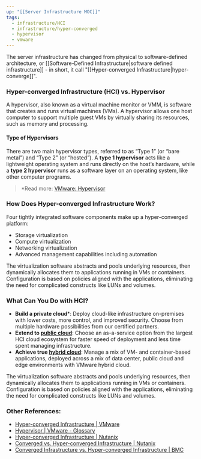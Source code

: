 ```yaml
---
up: "[[Server Infrastructure MOC]]"
tags:
  - infrastructure/HCI
  - infrastructure/hyper-converged
  - hypervisor
  - vmware
---
```

The server infrastructure has changed from physical to software-defined architecture, or [[Software-Defined Infrastructure|software defined infrastructure]] - in short, it call "[[Hyper-converged Infrastructure|hyper-converge]]".

### Hyper-converged Infrastructure (HCI) vs. Hypervisor
A hypervisor, also known as a virtual machine monitor or VMM, is software that creates and runs virtual machines (VMs). A hypervisor allows one host computer to support multiple guest VMs by virtually sharing its resources, such as memory and processing. 

#### Type of Hypervisors
There are two main hypervisor types, referred to as “Type 1” (or “bare metal”) and “Type 2” (or “hosted”). A **type 1 hypervisor** acts like a lightweight operating system and runs directly on the host’s hardware, while a **type 2 hypervisor** runs as a software layer on an operating system, like other computer programs. 

>*Read more: [VMware: Hypervisor](https://www.vmware.com/topics/glossary/c*ontent/hypervisor.html?resource=cat-1243073610#cat-1243073610)

### How Does Hyper-converged Infrastructure Work?
Four tightly integrated software components make up a hyper-converged platform: 
-   Storage virtualization
-   Compute virtualization
-   Networking virtualization
-   Advanced management capabilities including automation 

The virtualization software abstracts and pools underlying resources, then dynamically allocates them to applications running in VMs or containers. Configuration is based on policies aligned with the applications, eliminating the need for complicated constructs like LUNs and volumes.

### What Can You Do with HCI?
- **Build a private cloud***: Deploy cloud-like infrastructure on-premises with lower costs, more control, and improved security. Choose from multiple hardware possibilities from our certified partners.
- **Extend to [public cloud](https://www.vmware.com/topics/glossary/content/public-cloud)**: Choose an as-a-service option from the largest HCI cloud ecosystem for faster speed of deployment and less time spent managing infrastructure.
- **Achieve true [hybrid cloud](https://www.vmware.com/topics/glossary/content/hybrid-cloud)**: Manage a mix of VM- and container-based applications, deployed across a mix of data center, public cloud and edge environments with VMware hybrid cloud.

The virtualization software abstracts and pools underlying resources, then dynamically allocates them to applications running in VMs or containers. Configuration is based on policies aligned with the applications, eliminating the need for complicated constructs like LUNs and volumes.

### Other References:
- [Hyper-converged Infrastructure | VMware](https://www.vmware.com/asean/products/hyper-converged-infrastructure.html)
- [Hypervisor | VMware - Glossary](https://www.vmware.com/topics/glossary/content/hypervisor.html)
- [Hyper-converged Infrastructure | Nutanix](https://www.nutanix.com/sg/hyperconverged-infrastructure)
- [Converged vs. Hyper-converged Infrastructure | Nutanix](https://www.nutanix.com/sg/info/converged-vs-hyperconverged-infrastructure)
- [Converged Infrastructure vs. Hyper-converged Infrastructure | BMC](https://www.bmc.com/blogs/converged-infrastructure-vs-hyper-converged-infrastructure/)